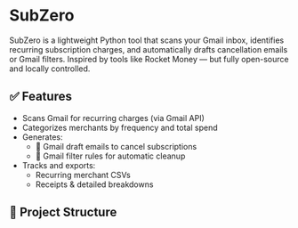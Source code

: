 # SubZero

SubZero is a lightweight Python tool that scans your Gmail inbox, identifies recurring subscription charges, and automatically drafts cancellation emails or Gmail filters. Inspired by tools like Rocket Money — but fully open-source and locally controlled.

## ✅ Features

- Scans Gmail for recurring charges (via Gmail API)
- Categorizes merchants by frequency and total spend
- Generates:
  - 📨 Gmail draft emails to cancel subscriptions
  - 🔎 Gmail filter rules for automatic cleanup
- Tracks and exports:
  - Recurring merchant CSVs
  - Receipts & detailed breakdowns

## 🧱 Project Structure
